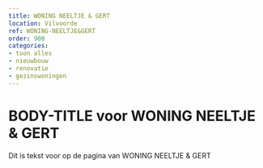 ```yaml
---
title: WONING NEELTJE & GERT
location: Vilvoorde
ref: WONING-NEELTJE&GERT
order: 900
categories:
- toon alles
- nieuwbouw
- renovatie
- gezinswoningen
---
```

# BODY-TITLE voor WONING NEELTJE & GERT

Dit is tekst voor op de pagina van WONING NEELTJE & GERT